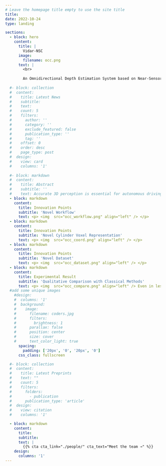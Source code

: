 ```yaml
---
# Leave the homepage title empty to use the site title
title:
date: 2022-10-24
type: landing

sections:
  - block: hero
    content:
      title: |
        Vidar-NSC
      image:
        filename: occ.png
      text: |
        <br>
        
        An Omnidirectional Depth Estimation System based on Near-Sensor Computing Architecture for Autonomous Driving
  
  #- block: collection
  #  content:
  #    title: Latest News
  #    subtitle:
  #    text:
  #    count: 5
  #    filters:
  #      author: ''
  #      category: ''
  #      exclude_featured: false
  #      publication_type: ''
  #      tag: ''
  #    offset: 0
  #    order: desc
  #    page_type: post
  #  design:
  #    view: card
  #    columns: '1'
  
  #- block: markdown
  #  content:
  #    title: Abstract
  #    subtitle: ''
  #    text: Accurate 3D perception is essential for autonomous driving. Traditional methods often struggle with geometric ambiguity and slow convergence due to a lack of geometric prior. To address this challenge, we use omnidirectional depth estimation, which is generated by our lab's XXXNET, to introduce geometric prior. Based on the depth information, We propose a cylindrical voxel-based Sketch-Coloring framework. Additionally, our approach introduces a cylindrical voxel representation based on polar coordinate, better aligning with the radial nature of panoramic camera views. This representation adjusts voxel density according to distance, boosting the performance of close proximity. We also build a virtual scene dataset with six fisheye cameras, addressing the lack of fisheye camera dataset in autonomous driving tasks. Experimental results demonstrate that our Sketch-Coloring network significantly enhances 3D perception performance, especially in nearby regions, which makes our method a promising solution for autonomous driving perception.
  - block: markdown
    content:
      title: Innovation Points
      subtitle: 'Novel Workflow'
      text: <p> <img  src="occ_workflow.png" align="left" /> </p>
  - block: markdown
    content:
      title: Innovation Points
      subtitle: 'Novel Cylinder Voxel Representation'
      text: <p> <img  src="occ_coord.png" align="left" /> </p>    
  - block: markdown
    content:
      title: Innovation Points
      subtitle: 'Novel Dataset'
      text: <p> <img  src="occ_dataset.png" align="left" /> </p>    
  - block: markdown
    content:
      title: Experimental Result
      subtitle: 'Qualitative Comparison with Classical Methods'
      text: <p> <img  src="occ_compare.png" align="left" /> Even in less voxels, we have achieved better reconstruction results, especially at close range. </p>
  #add some unique images
    #design:
    #  columns: '1'
    #  background:
    #    image: 
    #      filename: coders.jpg
    #      filters:
    #        brightness: 1
    #      parallax: false
    #      position: center
    #      size: cover
    #      text_color_light: true
      spacing:
        padding: ['20px', '0', '20px', '0']
      css_class: fullscreen

  #- block: collection
  #  content:
  #    title: Latest Preprints
  #    text: ""
  #    count: 5
  #    filters:
  #      folders:
  #        - publication
  #      publication_type: 'article'
  #  design:
  #    view: citation
  #    columns: '1'

  - block: markdown
    content:
      title:
      subtitle:
      text: |
        {{% cta cta_link="./people/" cta_text="Meet the team →" %}}
    design:
      columns: '1'
---
```

